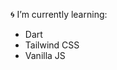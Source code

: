 :cyclone: I’m currently learning:<br>

- Dart
- Tailwind CSS
- Vanilla JS


<!---
galangao/galangao is a ✨ special ✨ repository because its `README.md` (this file) appears on your GitHub profile.
You can click the Preview link to take a look at your changes.
--->

